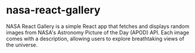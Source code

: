 # nasa-react-gallery
NASA React Gallery is a simple React app that fetches and displays random images from NASA's Astronomy Picture of the Day (APOD) API. Each image comes with a description, allowing users to explore breathtaking views of the universe.
